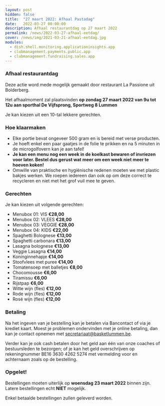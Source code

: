 ```yaml
---
layout: post
hidden: false
title:  "27 maart 2022: Afhaal Pastadag"
date:   2022-03-27 00:00:00
description: Afhaal restaurantdag op 27 maart 2022
permalink: /news/2022-03-27-afhaal-eetdag/
cover: /news/img/2021-03-21-afhaal-eetdag.jpg
modules:
  - dish.shell.monitoring.applicationinsights.app
  - clubmanagement.payments.public.app
  - clubmanagement.fundraising.sales.app
---
```


### Afhaal restaurantdag

Deze actie word mede mogelijk gemaakt door restaurant La Passione uit Bolderberg.

Het afhaalmoment zal plaatsvinden **op zondag 27 maart 2022 van 9u tot 12u aan sporthal De Vijfsprong, Sportweg 8 Lummen**

Je kan kiezen uit een 10-tal lekkere gerechten.

### Hoe klaarmaken

- Elke portie bevat ongeveer 500 gram en is bereid met verse producten.
- Je hoeft enkel een paar gaatjes in de folie te prikken en na 5 minuten in de microgolfovern kan je aan tafel!
- **Je kan een menu nog een week in de koelkast bewaren of invriezen voor later. Bestel dus gerust wat meer om een week niet meer te hoeven koken!**
- Omwille van praktische en hygiënische redenen moeten we met plastic bakjes werken. We roepen iedereen dan ook op om deze correct te recycleren en niet met het grof vuil mee te geven.

### Gerechten

Je kan kiezen uit volgende gerechten:

- Menubox 01: VIS **€28,00**
- Menubox 02: VLEES **€28,00**
- Menubox 03: VEGGIE **€28,00**
- Menubox 04: KIDS **€22,00**
- Spaghetti Bolognese **€13,00**
- Spaghetti carbonara **€13,00**
- Lasagna bolognese **€13,00**
- Veggie Lasagna **€14,00**
- Koninginnehapje **€14,00**
- Stoofvlees met puree **€14,00**
- Tomatensoep met balletjes **€8,00**
- Chocomousse **€6,00**
- Tiramissu **€6,00**
- Rijstpap **€6,00**
- Witte wijn (fles) **€12,00**
- Rode wijn (fles) **€12,00**
- Rosé wijn (fles) **€12,00**

### Betaling

Na het ingeven van je bestelling kan je betalen via Bancontact of via je krediet kaart. Moest je problemen ondervinden met je online betaling, dan kan je contact opnemen met [secretariaat@basketlummen.be](mailto://secretariaat@basketlummen.be).

Verder kan je ook cash betalen door het geld aan één van onze coaches of bestuursleden te bezorgen; of je kan het geld overschrijven op rekeningnummer BE16 3630 4262 5274 met vermelding voor en achternaam zoals op de bestelling.

### Opgelet!

Bestellingen moeten uiterlijk op **woensdag 23 maart 2022** binnen zijn. Latere bestellingen echt **NIET** mogelijk. 

Enkel betaalde bestellingen zullen geleverd worden. 

<clubmgmt-purchase-order-wizard sale-id="00521af9-d299-4e77-80f3-0e4aa2345f51"></clubmgmt-purchase-order-wizard>

<template id="clubmgmt-purchase-order-form-template">
  <form class="responsive-form">
    <fieldset>
      <legend>Plaats je bestelling</legend>
    </fieldset>
  </form>
</template>

<template id="clubmgmt-purchase-order-sale-open-template">
    <table>
      <tbody>
        <tr>
          <td><label for="given-name">Voornaam</label></td>
          <td><input type="text" id="given-name" name="given-name" placeholder="Vul je voornaam in..." required></input></td>
        </tr>
        <tr>
          <td><label for="family-name">Familienaam</label></td>
          <td><input type="text" id="family-name" name="family-name" placeholder="Vul je familienaam in..." required></input></td>
        </tr>
        <tr>
          <td><label for="email">Email</label></td>
          <td><input type="text" id="email" name="email" placeholder="Vul je email in..."></input></td>
        </tr>
		    <tr>
          <td><label for="telephone">Telefoon</label></td>
          <td><input type="text" id="telephone" name="telephone" placeholder="Vul je telefoon in..."></input></td>
        </tr>
      </tbody>
      <tbody id="offers"></tbody>
      <tbody>    
        <tr class="total-row">
          <td><label>Te betalen</label></td>
          <td><label id="price">€ 0</label></td>
        </tr>   
      </tbody>      
      <tbody>
        <tr>
          <td style="vertical-align: top"><label for="comment">Opmerking</label></td>
          <td><textarea id="comment" name="comment" rows="4" style="width: initial" placeholder="Ga je bij iemand leveren? Noteer het dan hier."></textarea></td>
        </tr> 
      </tbody>
      <tbody> 
        <tr>
          <td><label for="sendConfirmation">Stuur me een bevestiging</label></td>
          <td><input type="checkbox" id="sendConfirmation" name="sendConfirmation" checked></input> (vereist email)</td>
        </tr>  
      </tbody>
      <tbody id="delivery-types" style="display: none"></tbody>
      <tbody id="delivery-slots" style="display: none"></tbody>
      <tbody id="delivery-location" style="display: none"></tbody>
      <tbody>
        <tr>
          <td><label for="submit"></label></td>
          <td><submit-button>Doorgaan naar betalen</submit-button></td>
        </tr>
      </tbody>        
    </table>
</template>

<template id="clubmgmt-purchase-order-sale-pending-template">
    <table>
      <tr>
        <td><label>Registratie gaat pas open op <span class="sale-from"></span></label></td>
      </tr>
    </table>
</template>

<template id="clubmgmt-purchase-order-sale-over-template">
    <table>
      <tr>
        <td><label>Registratie is afgelopen</label></td>
      </tr>
    </table>
</template>

<template id="clubmgmt-purchase-order-sold-out-template">
    <table>
      <tr>
        <td><label>Wij zijn uitverkocht!</label></td>
      </tr>
    </table>
</template>

<template id="clubmgmt-purchase-order-offer-template">
    <tr>
        <td class="label-holder"><label></label></td>
        <td class="input-holder"></td>
    </tr>
</template>

<template id="clubmgmt-purchase-order-offer-collection-name-template">
    <tr>
        <td></td>
        <td><label class="collection-name"></label></td>
    </tr>
</template>

<template id="clubmgmt-purchase-order-offer-label-template">
    <label></label>
</template>

<template id="clubmgmt-purchase-order-offer-input-number-template">
    <input type="number" placeholder="0" min="0" />
</template>

<template id="clubmgmt-purchase-order-offer-input-toggle-template">
    <input />
</template>

<template id="clubmgmt-purchase-order-offer-input-dropdown-template">
    <select />
</template>

<template id="clubmgmt-purchase-order-offer-horizontal-container-template">
    <div class="horizontal-container"></span>
</template>

<template id="clubmgmt-purchase-order-offer-option-label-template">
    <span class="option-label"></span>
</template>

<template id="clubmgmt-purchase-order-delivery-types-template">
    <tr>
        <td><label>Levering</label></td>
        <td><select id="delivery-types-selector" name="delivery-types-selector"></select></td>
    </tr>
</template>

<template id="clubmgmt-purchase-order-delivery-slot-template">
    <tr>
        <td></td>
        <td><input type="radio" name="delivery"></input> <span class="slot-from"></span> tot <span class="slot-to"></span></td>
    </tr>
</template>

<template id="clubmgmt-purchase-order-delivery-location-template">
    <tr>
      <td><label for="addressLine1">Adres Lijn 1</label></td>
      <td><input type="text" id="addressLine1" name="addressLine1" placeholder="Vul je adres in..." required></input></td>
    </tr>
    <tr>
      <td><label for="addressLine2">Adres Lijn 2</label></td>
      <td><input type="text" id="addressLine2" name="addressLine2" placeholder="Vul je adres in..."></input></td>
    </tr>
    <tr>
      <td><label for="postcode">Postcode</label></td>
      <td><input type="text" id="zipCode" name="zipCode" value="3560" disabled required></input></td>
    </tr>
    <tr>
      <td><label for="city">Stad</label></td>
      <td><input type="text" id="city" name="city" value="Lummen" disabled required></input></td>
    </tr>
    <tr>
      <td><label for="stateProvince">Provincie</label></td>
      <td><input type="text" id="stateProvince" name="stateProvince" value="Limburg" disabled required></input></td>
    </tr>
    <tr>
      <td><label for="country">Land</label></td>
      <td><input type="text" id="country" name="country" value="België" disabled required></input></td>
    </tr>
</template>

<template id="clubmgmt-purchase-order-confirmation-template">
  <form class="responsive-form">
    <fieldset>
      <legend>Bedankt voor je bestelling!</legend>
      <table>
        <tr>
          <td colspan="2" class="align-left">
              We verwelkomen je op zondag 27 maart 2022 aan de sporthal van Lummen tussen 9u en 12u om je bestelling af te halen.
              Je kan je bestelling <a class="pdf-link" href="/order/confirmation/">hier</a> afdrukken.
          </td>
        </tr>
        <tr>
          <td colspan="2" class="align-left">
            <button id="new">Nog een bestelling plaatsen</button>
          </td>
        </tr>
      </table>
    </fieldset>
  </form>
</template>

<template id="clubmgmt-purchase-order-error-report-template">
  <form class="responsive-form">
    <fieldset>
      <legend>Er is iets fout gegaan!</legend>
      <table>
        <tr>
          <td colspan="2" class="align-left error-message">
          </td>
        </tr>
        <tr>
          <td colspan="2" class="align-left">
            <button id="new">Opnieuw een bestelling plaatsen</button>
          </td>
        </tr>
      </table>
    </fieldset>
  </form>
</template>

<template id="clubmgmt-purchase-order-payment-template">

  <form class="responsive-form" id="orderPayment">
    <fieldset>
      <legend>Kies een betaal methode</legend>
      <payment-method-selector id="paymentMethodSelector">
      </payment-method-selector>
      <submit-button>Doorgaan</submit-button>
    </fieldset>
  </form>
  
</template>

<template id="clubmgmt-payment-method-cash-form-template">
  <div class="table">	
      <div class="table-row">
        <div class="table-cell">
          Gelieve het te betalen bedrag te bezorgen aan de coach of aan een bestuurslid.
        </div>
        <div class="table-cell"></div>
      </div>    
  </div>
</template>
<template id="clubmgmt-payment-method-wiretransfer-form-template">
  <div class="table">	
		<div class="table-row">
			<div class="table-cell">
				 Gelieve het geld over te schrijven op rekeningnummer BE16 3630 4262 5274 met vermelding voor en achternaam zoals op de bestelling
			</div>	
      <div class="table-cell"></div>
		</div>
	</div>
</template>